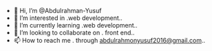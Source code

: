 - 👋 Hi, I’m @Abdulrahman-Yusuf
- 👀 I’m interested in .web development..
- 🌱 I’m currently learning .web development..
- 💞️ I’m looking to collaborate on . front end..
- 📫 How to reach me . through abdulrahmonyusuf2016@gmail.com..

<!---
Abdulrahman-Yusuf/Abdulrahman-Yusuf is a ✨ special ✨ repository because its `README.md` (this file) appears on your GitHub profile.
You can click the Preview link to take a look at your changes.
--->
